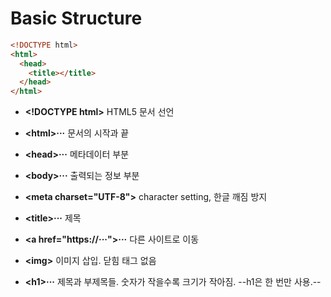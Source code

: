 # Basic Structure
```html
<!DOCTYPE html>
<html>
  <head>
    <title></title>
  </head>
</html>
```

- **\<!DOCTYPE html>** HTML5 문서 선언
- **\<html>···</html>** 문서의 시작과 끝
- **\<head>···</head>** 메타데이터 부분
- **\<body>···</body>** 출력되는 정보 부분

- **\<meta charset="UTF-8">** character setting, 한글 깨짐 방지
- **\<title>···</title>** 제목
- **\<a href="https://···">···</a>** 다른 사이트로 이동
- **\<img>** 이미지 삽입. 닫힘 태그 없음
- **\<h1>···</h1>** 제목과 부제목들. 숫자가 작을수록 크기가 작아짐. --h1은 한 번만 사용.--
